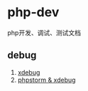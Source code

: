 php-dev
=======

php开发、调试、测试文档

## debug

1. [xdebug](debug/xdebug/README.md)
2. [phpstorm & xdebug](debug/xdebug/phpstorm.md)

